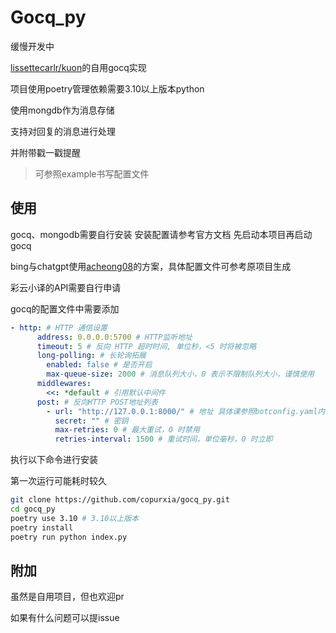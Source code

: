 # Gocq_py

缓慢开发中

[lissettecarlr/kuon](https://github.com/lissettecarlr/kuon/)的自用gocq实现

项目使用poetry管理依赖需要3.10以上版本python

使用mongdb作为消息存储

支持对回复的消息进行处理

并附带戳一戳提醒

> 可参照example书写配置文件

## 使用

gocq、mongodb需要自行安装
安装配置请参考官方文档
先启动本项目再启动gocq

bing与chatgpt使用[acheong08](https://github.com/acheong08)的方案，具体配置文件可参考原项目生成

彩云小译的API需要自行申请

gocq的配置文件中需要添加
```yaml
- http: # HTTP 通信设置
      address: 0.0.0.0:5700 # HTTP监听地址
      timeout: 5 # 反向 HTTP 超时时间, 单位秒，<5 时将被忽略
      long-polling: # 长轮询拓展
        enabled: false # 是否开启
        max-queue-size: 2000 # 消息队列大小，0 表示不限制队列大小，谨慎使用
      middlewares:
        <<: *default # 引用默认中间件
      post: # 反向HTTP POST地址列表
        - url: "http://127.0.0.1:8000/" # 地址 具体课参照botconfig.yaml内容
          secret: "" # 密钥
          max-retries: 0 # 最大重试，0 时禁用
          retries-interval: 1500 # 重试时间，单位毫秒，0 时立即
```

执行以下命令进行安装

第一次运行可能耗时较久

```bash
git clone https://github.com/copurxia/gocq_py.git
cd gocq_py
poetry use 3.10 # 3.10以上版本
poetry install
poetry run python index.py
```

## 附加
虽然是自用项目，但也欢迎pr

如果有什么问题可以提issue